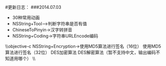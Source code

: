 #更新日志：
###2014.07.03
* 30种常用动画
* NSString+Tool—>判断字符串是否有值
* ChineseToPinyin->汉字转拼音
* NSString+Coding->字符串URLEncode编码



\\\objective-c
NSString+Encryption->使用MD5算法进行签名（16位）
			 使用MD5算法进行签名（32位）
			 DES加密算法
			 DES解密算法（暂不支持中文，输出编码不知道用哪个）
\\\
